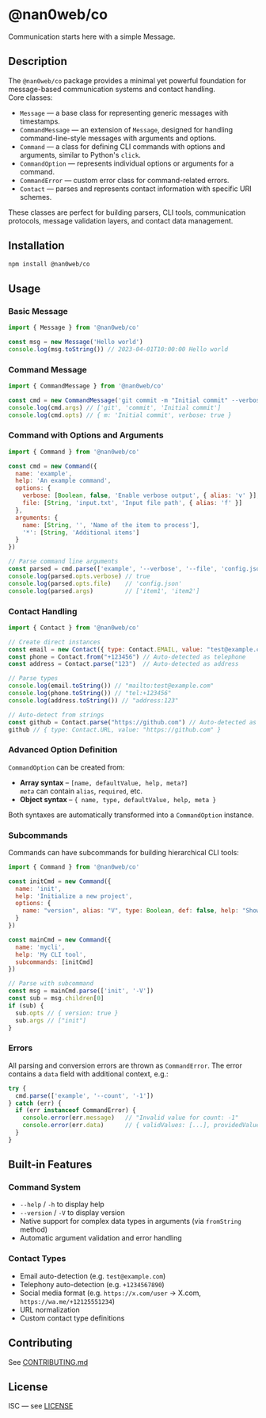 # @nan0web/co

Communication starts here with a simple Message.

## Description

The `@nan0web/co` package provides a minimal yet powerful foundation for message-based communication systems and contact handling.  
Core classes:

- `Message` — a base class for representing generic messages with timestamps.
- `CommandMessage` — an extension of `Message`, designed for handling command-line-style messages with arguments and options.
- `Command` — a class for defining CLI commands with options and arguments, similar to Python's `click`.
- `CommandOption` — represents individual options or arguments for a command.
- `CommandError` — custom error class for command-related errors.
- `Contact` — parses and represents contact information with specific URI schemes.

These classes are perfect for building parsers, CLI tools, communication protocols, message validation layers, and contact data management.

## Installation

```bash
npm install @nan0web/co
```

## Usage

### Basic Message

```js
import { Message } from '@nan0web/co'

const msg = new Message('Hello world')
console.log(msg.toString()) // 2023-04-01T10:00:00 Hello world
```

### Command Message

```js
import { CommandMessage } from '@nan0web/co'

const cmd = new CommandMessage('git commit -m "Initial commit" --verbose')
console.log(cmd.args) // ['git', 'commit', 'Initial commit']
console.log(cmd.opts) // { m: 'Initial commit', verbose: true }
```

### Command with Options and Arguments

```js
import { Command } from '@nan0web/co'

const cmd = new Command({
  name: 'example',
  help: 'An example command',
  options: {
    verbose: [Boolean, false, 'Enable verbose output', { alias: 'v' }],
    file: [String, 'input.txt', 'Input file path', { alias: 'f' }]
  },
  arguments: {
    name: [String, '', 'Name of the item to process'],
    '*': [String, 'Additional items']
  }
})

// Parse command line arguments
const parsed = cmd.parse(['example', '--verbose', '--file', 'config.json', 'item1', 'item2'])
console.log(parsed.opts.verbose) // true 
console.log(parsed.opts.file)    // 'config.json'
console.log(parsed.args)         // ['item1', 'item2']
```

### Contact Handling

```js
import { Contact } from '@nan0web/co'

// Create direct instances
const email = new Contact({ type: Contact.EMAIL, value: "test@example.com" })
const phone = Contact.from("+123456") // Auto-detected as telephone
const address = Contact.parse("123")  // Auto-detected as address

// Parse types
console.log(email.toString()) // "mailto:test@example.com"
console.log(phone.toString()) // "tel:+123456"
console.log(address.toString()) // "address:123"

// Auto-detect from strings
const github = Contact.parse("https://github.com") // Auto-detected as URL
github // { type: Contact.URL, value: "https://github.com" }
```

### Advanced Option Definition

`CommandOption` can be created from:

* **Array syntax** – `[name, defaultValue, help, meta?]`  
  *`meta`* can contain `alias`, `required`, etc.
* **Object syntax** – `{ name, type, defaultValue, help, meta }`

Both syntaxes are automatically transformed into a `CommandOption` instance.

### Subcommands

Commands can have subcommands for building hierarchical CLI tools:

```js
import { Command } from '@nan0web/co'

const initCmd = new Command({
  name: 'init',
  help: 'Initialize a new project',
  options: {
    name: "version", alias: "V", type: Boolean, def: false, help: "Show version"
  }
})

const mainCmd = new Command({
  name: 'mycli',
  help: 'My CLI tool',
  subcommands: [initCmd]
})

// Parse with subcommand
const msg = mainCmd.parse(['init', '-V'])
const sub = msg.children[0]
if (sub) {
  sub.opts // { version: true }
  sub.args // ["init"]
}
```

### Errors

All parsing and conversion errors are thrown as `CommandError`. The error contains a `data` field with additional context, e.g.:

```js
try {
  cmd.parse(['example', '--count', '-1'])
} catch (err) {
  if (err instanceof CommandError) {
    console.error(err.message)   // "Invalid value for count: -1"
    console.error(err.data)      // { validValues: [...], providedValue: '-1' }
  }
}
```

## Built-in Features

### Command System

- `--help` / `-h` to display help
- `--version` / `-V` to display version
- Native support for complex data types in arguments (via `fromString` method)
- Automatic argument validation and error handling

### Contact Types

- Email auto-detection (e.g. `test@example.com`)
- Telephony auto-detection (e.g. `+1234567890`)
- Social media format (e.g. `https://x.com/user` → X.com, `https://wa.me/+12125551234`)
- URL normalization 
- Custom contact type definitions

## Contributing

See [CONTRIBUTING.md](./CONTRIBUTING.md)

## License

ISC — see [LICENSE](./LICENSE)
